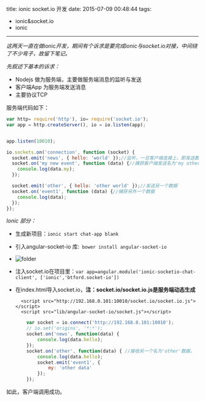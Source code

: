 title: ionic socket.io 开发
date: 2015-07-09 00:48:44
tags:
- ionic&socket.io
- ionic
---
*这两天一直在做*ionic*开发，期间有个诉求是要完成ionic与socket.io对接，中间绕了不少弯子，故留下笔记。*

*先叙述下基本的诉求：*

* Nodejs 做为服务端，主要做服务端消息的监听与发送
* 客户端App 为服务端发送消息
* 主要协议TCP

服务端代码如下：
```javascript
var http= require('http'), io= require('socket.io');
var app = http.createServer(), io = io.listen(app);


app.listen(10010);

io.sockets.on('connection', function (socket) {
  socket.emit('news', { hello: 'world' });//监听，一旦客户端连接上，即发送数据，第一个参数'new'为数据名，第二个参数既为数据
  socket.on('my new event', function (data) {//捕获客户端发送名为'my other event'的数据
    console.log(data.my);
  });

  socket.emit('other', { hello: 'other world' });//发送另一个数据
  socket.on('event1', function (data) {//捕获另外一个数据
    console.log(data);
  });
});

```

*Ionic 部分：*

* 生成新项目：`ionic start chat-app blank`
* 引入angular-socket-io 库:` bower install angular-socket-io`
* ![folder](http://pic.yupoo.com/peterfei/EMOPKcas/Veffo.png)
* 注入socket.io在项目里：`var app=angular.module('ionic-socketio-chat-client', ['ionic','btford.socket-io'])`
* 在index.html导入socket.io，**注：socket.io/socket.io.js是服务端动态生成**
	
	 	<script src="http://192.168.0.101:10010/socket.io/socket.io.js"></script>
		<script src="lib/angular-socket-io/socket.js"></script>
	
	```javascript
		var socket = io.connect('http://192.168.0.101:10010');
        // io.set('origins', '*:*');
        socket.on('news', function(data) {
            console.log(data.hello);
        });
        socket.on('other', function(data) { //接收另一个名为'other'数据，  
            console.log(data.hello);
            socket.emit('event1', {
                my: 'other data'
            });
        });
	
	```
	
如此，客户端调用成功。